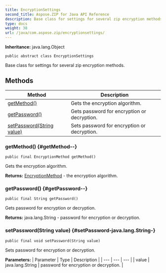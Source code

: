 ```yaml
---
title: EncryptionSettings
second_title: Aspose.ZIP for Java API Reference
description: Base class for settings for several zip encryption methods.
type: docs
weight: 38
url: /java/com.aspose.zip/encryptionsettings/
---
```


**Inheritance:**
java.lang.Object
```
public abstract class EncryptionSettings
```

Base class for settings for several zip encryption methods.
## Methods

| Method | Description |
| --- | --- |
| [getMethod()](#getMethod--) | Gets the encryption algorithm. |
| [getPassword()](#getPassword--) | Gets password for encryption or decryption. |
| [setPassword(String value)](#setPassword-java.lang.String-) | Sets password for encryption or decryption. |
### getMethod() {#getMethod--}
```
public final EncryptionMethod getMethod()
```


Gets the encryption algorithm.

**Returns:**
[EncryptionMethod](../../com.aspose.zip/encryptionmethod) - the encryption algorithm.
### getPassword() {#getPassword--}
```
public final String getPassword()
```


Gets password for encryption or decryption.

**Returns:**
java.lang.String - password for encryption or decryption.
### setPassword(String value) {#setPassword-java.lang.String-}
```
public final void setPassword(String value)
```


Sets password for encryption or decryption.

**Parameters:**
| Parameter | Type | Description |
| --- | --- | --- |
| value | java.lang.String | password for encryption or decryption. |

